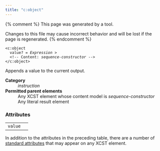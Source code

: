 ```yaml
---
title: "c:object"
---
```


{% comment %}
This page was generated by a tool.

Changes to this file may cause incorrect behavior and will be lost if
the page is regenerated.
{% endcomment %}

<div class="language-xml highlighter-rouge"><pre class="highlight element-syntax"><code><span class="nt">&lt;c:object</span>
  <span>value</span>? = <i title="Expression">Expression</i> &gt;
  &lt;!-- Content: <span><i>sequence-constructor</i></span> --&gt;
<span class="nt">&lt;/c:object&gt;</span></code></pre></div>
<p>Appends a value to the current output.</p>
<dl>
   <dt><b>Category</b></dt>
   <dd><i>instruction</i></dd>
   <dt><b>Permitted parent elements</b></dt>
   <dd>Any XCST element whose content model is <i>sequence-constructor</i></dd>
   <dd>Any literal result element</dd>
</dl>
<h3>Attributes</h3>
<div class="table-responsive">
   <table>
      <tr>
         <td><code>value</code></td>
         <td></td>
      </tr>
   </table>
</div>
<p>
   In addition to the attributes in the preceding table, there are a number of <a href="../c/standard-attributes.html">standard attributes</a> that may appear on any XCST element.
   
</p>